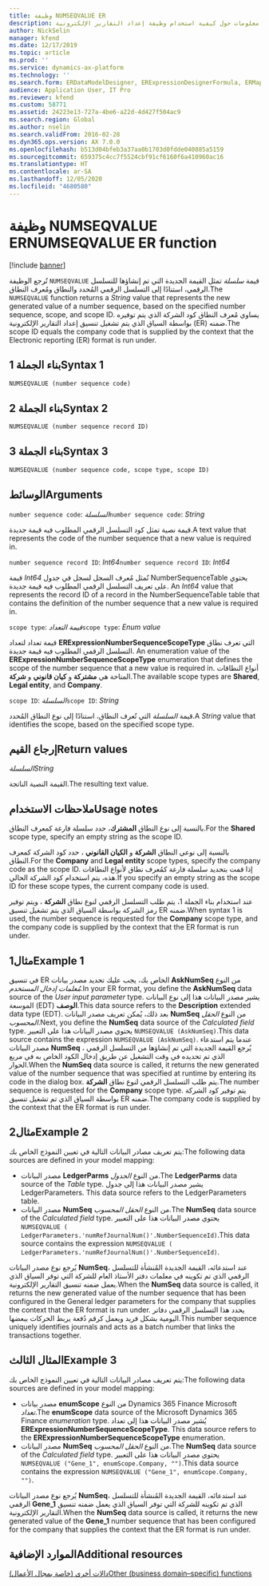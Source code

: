 ```yaml
---
title: وظيفة NUMSEQVALUE ER
description: يوفر هذا الموضوع معلومات حول كيفية استخدام وظيفة إعداد التقارير الإلكترونية NUMSEQVALUE (ER).
author: NickSelin
manager: kfend
ms.date: 12/17/2019
ms.topic: article
ms.prod: ''
ms.service: dynamics-ax-platform
ms.technology: ''
ms.search.form: ERDataModelDesigner, ERExpressionDesignerFormula, ERMappedFormatDesigner, ERModelMappingDesigner
audience: Application User, IT Pro
ms.reviewer: kfend
ms.custom: 58771
ms.assetid: 24223e13-727a-4be6-a22d-4d427f504ac9
ms.search.region: Global
ms.author: nselin
ms.search.validFrom: 2016-02-28
ms.dyn365.ops.version: AX 7.0.0
ms.openlocfilehash: b513d04bfeb3a37aa0b1703d0fdde040885a5159
ms.sourcegitcommit: 659375c4cc7f5524cbf91cf6160f6a410960ac16
ms.translationtype: HT
ms.contentlocale: ar-SA
ms.lasthandoff: 12/05/2020
ms.locfileid: "4680580"
---
```

# <a name="numseqvalue-er-function"></a><span data-ttu-id="3cc3e-103">وظيفة NUMSEQVALUE ER</span><span class="sxs-lookup"><span data-stu-id="3cc3e-103">NUMSEQVALUE ER function</span></span>

[!include [banner](../includes/banner.md)]

<span data-ttu-id="3cc3e-104">تُرجع الوظيفة `NUMSEQVALUE` قيمة *سلسلة* تمثل القيمة الجديدة التي تم إنشاؤها للتسلسل الرقمي، استنادًا إلى التسلسل الرقمي المُحدد والنطاق ومُعرف النطاق.</span><span class="sxs-lookup"><span data-stu-id="3cc3e-104">The `NUMSEQVALUE` function returns a *String* value that represents the new generated value of a number sequence, based on the specified number sequence, scope, and scope ID.</span></span> <span data-ttu-id="3cc3e-105">يساوي مُعرف النطاق كود الشركة الذي يتم توفيره بواسطة السياق الذي يتم تشغيل تنسيق إعداد التقارير الإلكترونية (ER) ضمنه.</span><span class="sxs-lookup"><span data-stu-id="3cc3e-105">The scope ID equals the company code that is supplied by the context that the Electronic reporting (ER) format is run under.</span></span>

## <a name="syntax-1"></a><span data-ttu-id="3cc3e-106">بناء الجملة 1</span><span class="sxs-lookup"><span data-stu-id="3cc3e-106">Syntax 1</span></span>

```vb
NUMSEQVALUE (number sequence code)
```

## <a name="syntax-2"></a><span data-ttu-id="3cc3e-107">بناء الجملة 2</span><span class="sxs-lookup"><span data-stu-id="3cc3e-107">Syntax 2</span></span>

```vb
NUMSEQVALUE (number sequence record ID)
```

## <a name="syntax-3"></a><span data-ttu-id="3cc3e-108">بناء الجملة 3</span><span class="sxs-lookup"><span data-stu-id="3cc3e-108">Syntax 3</span></span>

```vb
NUMSEQVALUE (number sequence code, scope type, scope ID)
```

## <a name="arguments"></a><span data-ttu-id="3cc3e-109">الوسائط</span><span class="sxs-lookup"><span data-stu-id="3cc3e-109">Arguments</span></span>

<span data-ttu-id="3cc3e-110">`number sequence code`: *السلسلة*</span><span class="sxs-lookup"><span data-stu-id="3cc3e-110">`number sequence code`: *String*</span></span>

<span data-ttu-id="3cc3e-111">قيمة نصية تمثل كود التسلسل الرقمي المطلوب فيه قيمة جديدة.</span><span class="sxs-lookup"><span data-stu-id="3cc3e-111">A text value that represents the code of the number sequence that a new value is required in.</span></span>

<span data-ttu-id="3cc3e-112">`number sequence record ID`: *Int64*</span><span class="sxs-lookup"><span data-stu-id="3cc3e-112">`number sequence record ID`: *Int64*</span></span>

<span data-ttu-id="3cc3e-113">قيمة *Int64* تُمثل مُعرف السجل لسجل في جدول NumberSequenceTable يحتوي على تعريف التسلسل الرقمي المطلوب فيه قيمة جديدة. </span><span class="sxs-lookup"><span data-stu-id="3cc3e-113">An *Int64* value that represents the record ID of a record in the NumberSequenceTable table that contains the definition of the number sequence that a new value is required in.</span></span>

<span data-ttu-id="3cc3e-114">`scope type`: *قيمة التعداد*</span><span class="sxs-lookup"><span data-stu-id="3cc3e-114">`scope type`: *Enum value*</span></span>

<span data-ttu-id="3cc3e-115">قيمة تعداد لتعداد **ERExpressionNumberSequenceScopeType** التي تعرف نطاق التسلسل الرقمي المطلوب فيه قيمة جديدة. </span><span class="sxs-lookup"><span data-stu-id="3cc3e-115">An enumeration value of the **ERExpressionNumberSequenceScopeType** enumeration that defines the scope of the number sequence that a new value is required in.</span></span> <span data-ttu-id="3cc3e-116">أنواع النطاقات المتاحة هي **مشتركة** و **كيان قانوني** و **شركة**.</span><span class="sxs-lookup"><span data-stu-id="3cc3e-116">The available scope types are **Shared**, **Legal entity**, and **Company**.</span></span>

<span data-ttu-id="3cc3e-117">`scope ID`: *السلسلة*</span><span class="sxs-lookup"><span data-stu-id="3cc3e-117">`scope ID`: *String*</span></span>

<span data-ttu-id="3cc3e-118">قيمة *السلسلة* التي تُعرف النطاق، استنادًا إلى نوع النطاق المُحدد.</span><span class="sxs-lookup"><span data-stu-id="3cc3e-118">A *String* value that identifies the scope, based on the specified scope type.</span></span>

## <a name="return-values"></a><span data-ttu-id="3cc3e-119">إرجاع القيم</span><span class="sxs-lookup"><span data-stu-id="3cc3e-119">Return values</span></span>

<span data-ttu-id="3cc3e-120">*السلسلة*</span><span class="sxs-lookup"><span data-stu-id="3cc3e-120">*String*</span></span>

<span data-ttu-id="3cc3e-121">القيمة النصية الناتجة.</span><span class="sxs-lookup"><span data-stu-id="3cc3e-121">The resulting text value.</span></span>

## <a name="usage-notes"></a><span data-ttu-id="3cc3e-122">ملاحظات الاستخدام</span><span class="sxs-lookup"><span data-stu-id="3cc3e-122">Usage notes</span></span>

<span data-ttu-id="3cc3e-123">بالنسبة إلى نوع النطاق **المشترك**، حدد سلسلة فارغة كمعرف النطاق.</span><span class="sxs-lookup"><span data-stu-id="3cc3e-123">For the **Shared** scope type, specify an empty string as the scope ID.</span></span>

<span data-ttu-id="3cc3e-124">بالنسبة إلى نوعي النطاق **الشركة** و **الكيان القانوني** ، حدد كود الشركة كمعرف النطاق.</span><span class="sxs-lookup"><span data-stu-id="3cc3e-124">For the **Company** and **Legal entity** scope types, specify the company code as the scope ID.</span></span> <span data-ttu-id="3cc3e-125">إذا قمت بتحديد سلسلة فارغة كمُعرف نطاق لأنواع النطاقات هذه، يتم استخدام كود الشركة الحالي.</span><span class="sxs-lookup"><span data-stu-id="3cc3e-125">If you specify an empty string as the scope ID for these scope types, the current company code is used.</span></span>

<span data-ttu-id="3cc3e-126">عند استخدام بناء الجملة 1، يتم طلب التسلسل الرقمي لنوع نطاق **الشركة** ، ويتم توفير رمز الشركة بواسطة السياق الذي يتم تشغيل تنسيق ER ضمنه.</span><span class="sxs-lookup"><span data-stu-id="3cc3e-126">When syntax 1 is used, the number sequence is requested for the **Company** scope type, and the company code is supplied by the context that the ER format is run under.</span></span>

## <a name="example-1"></a><span data-ttu-id="3cc3e-127">مثال1</span><span class="sxs-lookup"><span data-stu-id="3cc3e-127">Example 1</span></span>

<span data-ttu-id="3cc3e-128">في تنسيق ER الخاص بك، يجب عليك تحديد مصدر بيانات **AskNumSeq** من النوع *مُعلمات إدخال المستخدم*.</span><span class="sxs-lookup"><span data-stu-id="3cc3e-128">In your ER format, you define the **AskNumSeq** data source of the *User input parameter* type.</span></span> <span data-ttu-id="3cc3e-129">يشير مصدر البيانات هذا إلى نوع البيانات الموسعة (EDT) **الوصف**.</span><span class="sxs-lookup"><span data-stu-id="3cc3e-129">This data source refers to the **Description** extended data type (EDT).</span></span> <span data-ttu-id="3cc3e-130">بعد ذلك، يُمكن تعريف مصدر البيانات **NumSeq** من النوع *الحقل المحسوب*.</span><span class="sxs-lookup"><span data-stu-id="3cc3e-130">Next, you define the **NumSeq** data source of the *Calculated field* type.</span></span> <span data-ttu-id="3cc3e-131">يحتوي مصدر البيانات هذا على التعبير `NUMSEQVALUE (AskNumSeq)`.</span><span class="sxs-lookup"><span data-stu-id="3cc3e-131">This data source contains the expression `NUMSEQVALUE (AskNumSeq)`.</span></span> <span data-ttu-id="3cc3e-132">عندما يتم استدعاء مصدر البيانات **NumSeq** ، يُرجع القيمة الجديدة التي تم إنشاؤها من التسلسل الرقمي الذي تم تحديده في وقت التشغيل عن طريق إدخال الكود الخاص به في مربع الحوار.</span><span class="sxs-lookup"><span data-stu-id="3cc3e-132">When the **NumSeq** data source is called, it returns the new generated value of the number sequence that was specified at runtime by entering its code in the dialog box.</span></span> <span data-ttu-id="3cc3e-133">يتم طلب التسلسل الرقمي لنوع نطاق **الشركة**.</span><span class="sxs-lookup"><span data-stu-id="3cc3e-133">The number sequence is requested for the **Company** scope type.</span></span> <span data-ttu-id="3cc3e-134">يتم توفير كود الشركة بواسطة السياق الذي تم تشغيل تنسيق ER ضمنه.</span><span class="sxs-lookup"><span data-stu-id="3cc3e-134">The company code is supplied by the context that the ER format is run under.</span></span>

## <a name="example-2"></a><span data-ttu-id="3cc3e-135">مثال2</span><span class="sxs-lookup"><span data-stu-id="3cc3e-135">Example 2</span></span>

<span data-ttu-id="3cc3e-136">يتم تعريف مصادر البيانات التالية في تعيين النموذج الخاص بك:</span><span class="sxs-lookup"><span data-stu-id="3cc3e-136">The following data sources are defined in your model mapping:</span></span>

- <span data-ttu-id="3cc3e-137">مصدر البيانات **LedgerParms** من النوع *الجدول*.</span><span class="sxs-lookup"><span data-stu-id="3cc3e-137">The **LedgerParms** data source of the *Table* type.</span></span> <span data-ttu-id="3cc3e-138">يشير مصدر البيانات هذا إلى جدول LedgerParameters. </span><span class="sxs-lookup"><span data-stu-id="3cc3e-138">This data source refers to the LedgerParameters table.</span></span>
- <span data-ttu-id="3cc3e-139">مصدر البيانات **NumSeq** من النوع *الحقل المحسوب*.</span><span class="sxs-lookup"><span data-stu-id="3cc3e-139">The **NumSeq** data source of the *Calculated field* type.</span></span> <span data-ttu-id="3cc3e-140">يحتوي مصدر البيانات هذا على التعبير `NUMSEQVALUE ( LedgerParameters.'numRefJournalNum()'.NumberSequenceId)`.</span><span class="sxs-lookup"><span data-stu-id="3cc3e-140">This data source contains the expression `NUMSEQVALUE ( LedgerParameters.'numRefJournalNum()'.NumberSequenceId)`.</span></span>

<span data-ttu-id="3cc3e-141">يُرجع نوع مصدر البيانات **NumSeq**، عند استدعائه، القيمة الجديدة المُنشأة للتسلسل الرقمي الذي تم تكوينه في معلمات دفتر الأستاذ العام للشركة التي توفر السياق الذي يعمل ضمنه تنسيق التقارير الإلكترونية.</span><span class="sxs-lookup"><span data-stu-id="3cc3e-141">When the **NumSeq** data source is called, it returns the new generated value of the number sequence that has been configured in the General ledger parameters for the company that supplies the context that the ER format is run under.</span></span> <span data-ttu-id="3cc3e-142">يحدد هذا التسلسل الرقمي دفاتر اليومية بشكل فريد ويعمل كرقم دُفعة يربط الحركات ببعضها.</span><span class="sxs-lookup"><span data-stu-id="3cc3e-142">This number sequence uniquely identifies journals and acts as a batch number that links the transactions together.</span></span>

## <a name="example-3"></a><span data-ttu-id="3cc3e-143">المثال الثالث</span><span class="sxs-lookup"><span data-stu-id="3cc3e-143">Example 3</span></span>

<span data-ttu-id="3cc3e-144">يتم تعريف مصادر البيانات التالية في تعيين النموذج الخاص بك:</span><span class="sxs-lookup"><span data-stu-id="3cc3e-144">The following data sources are defined in your model mapping:</span></span>

- <span data-ttu-id="3cc3e-145">مصدر بيانات **enumScope** من النوع Dynamics 365 Finance Microsoft *تعداد*.</span><span class="sxs-lookup"><span data-stu-id="3cc3e-145">The **enumScope** data source of the Microsoft Dynamics 365 Finance *enumeration* type.</span></span> <span data-ttu-id="3cc3e-146">يُشير مصدر البيانات هذا إلى تعداد **‎ERExpressionNumberSequenceScopeType**. </span><span class="sxs-lookup"><span data-stu-id="3cc3e-146">This data source refers to the **ERExpressionNumberSequenceScopeType** enumeration.</span></span>
- <span data-ttu-id="3cc3e-147">مصدر البيانات **NumSeq** من النوع *الحقل المحسوب*.</span><span class="sxs-lookup"><span data-stu-id="3cc3e-147">The **NumSeq** data source of the *Calculated field* type.</span></span> <span data-ttu-id="3cc3e-148">يحتوي مصدر البيانات هذا على التعبير `NUMSEQVALUE ("Gene_1", enumScope.Company, "")`.</span><span class="sxs-lookup"><span data-stu-id="3cc3e-148">This data source contains the expression `NUMSEQVALUE ("Gene_1", enumScope.Company, "")`.</span></span>

<span data-ttu-id="3cc3e-149">يُرجع نوع مصدر البيانات **NumSeq**، عند استدعائه، القيمة الجديدة المُنشأة للتسلسل الرقمي **Gene\_1** الذي تم تكوينه للشركة التي توفر السياق الذي يعمل ضمنه تنسيق التقارير الإلكترونية.</span><span class="sxs-lookup"><span data-stu-id="3cc3e-149">When the **NumSeq** data source is called, it returns the new generated value of the **Gene\_1** number sequence that has been configured for the company that supplies the context that the ER format is run under.</span></span>

## <a name="additional-resources"></a><span data-ttu-id="3cc3e-150">الموارد الإضافية</span><span class="sxs-lookup"><span data-stu-id="3cc3e-150">Additional resources</span></span>

[<span data-ttu-id="3cc3e-151">دالات أخرى (خاصة بمجال الأعمال)</span><span class="sxs-lookup"><span data-stu-id="3cc3e-151">Other (business domain–specific) functions</span></span>](er-functions-category-other.md)
